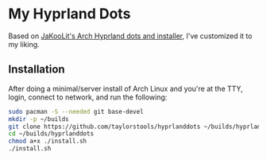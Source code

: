 # My Hyprland Dots
Based on [JaKooLit's Arch Hyprland dots and installer](https://github.com/JaKooLit/Arch-Hyprland), I've customized it to my liking.

## Installation

After doing a minimal/server install of Arch Linux and you're at the TTY, login, connect to network, and run the following:
```sh
sudo pacman -S --needed git base-devel
mkdir -p ~/builds
git clone https://github.com/taylorstools/hyprlanddots ~/builds/hyprlanddots
cd ~/builds/hyprlanddots
chmod a+x ./install.sh
./install.sh
```
